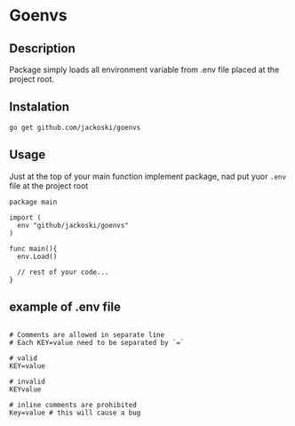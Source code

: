 # Goenvs

## Description

Package simply loads all environment variable from .env file placed at the project root.

## Instalation

```
go get github.com/jackoski/goenvs
```

## Usage

Just at the top of your main function implement package, nad put yuor `.env` file at the project root

```golang
package main

import (
  env "github/jackoski/goenvs"
) 

func main(){
  env.Load()

  // rest of your code...
}
```

## example of .env file

```golang

# Comments are allowed in separate line
# Each KEY=value need to be separated by `=`

# valid
KEY=value

# invalid
KEYvalue

# inline comments are prohibited
Key=value # this will cause a bug

```

